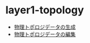 # layer1-topology

* [物理トポロジデータの生成](./doc/operation.md)
* [物理トポロジデータの編集](./doc/topology_designer.md)
